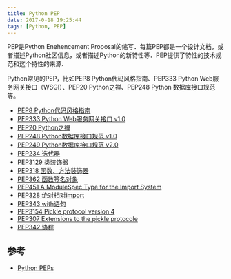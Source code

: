 ```yaml
---
title: Python PEP
date: 2017-0-18 19:25:44
tags: [Python, PEP]
---
```


PEP是Python Enehencement Proposal的缩写．每篇PEP都是一个设计文档，或者描述Python社区信息，或者描述Python的新特性等．PEP提供了特性的技术规范和这个特性的来源.

Python常见的PEP，比如PEP8 Python代码风格指南、PEP333 Python Web服务网关接口（WSGI）、PEP20 Python之禅、PEP248 Python 数据库接口规范等。

- [PEP8 Python代码风格指南](https://www.python.org/dev/peps/pep-0008/)
- [PEP333 Python Web服务网关接口 v1.0](https://www.python.org/dev/peps/pep-0333/)
- [PEP20 Python之禅](https://www.python.org/dev/peps/pep-0020/)
- [PEP248 Python数据库接口规范 v1.0](https://www.python.org/dev/peps/pep-0248/)
- [PEP249 Python数据库接口规范 v2.0](https://www.python.org/dev/peps/pep-0249/)
- [PEP234 迭代器](https://www.python.org/dev/peps/pep-0234/)
- [PEP3129 类装饰器](https://www.python.org/dev/peps/pep-3129/)
- [PEP318 函数、方法装饰器](https://www.python.org/dev/peps/pep-0318/)
- [PEP362 函数签名对象](https://www.python.org/dev/peps/pep-0362/)
- [PEP451 A ModuleSpec Type for the Import System](https://www.python.org/dev/peps/pep-0451/)
- [PEP328 绝对相对import](https://www.python.org/dev/peps/pep-0328/)
- [PEP343 with语句](https://www.python.org/dev/peps/pep-0343/)
- [PEP3154 Pickle protocol version 4](https://www.python.org/dev/peps/pep-3154/)
- [PEP307 Extensions to the pickle protocole](https://www.python.org/dev/peps/pep-0307/)
- [PEP342 协程](https://www.python.org/dev/peps/pep-0342/)

 ## 参考

* [Python PEPs](https://www.python.org/dev/peps/)